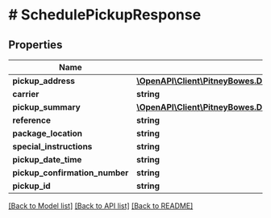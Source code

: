 # # SchedulePickupResponse

## Properties

Name | Type | Description | Notes
------------ | ------------- | ------------- | -------------
**pickup_address** | [**\OpenAPI\Client\PitneyBowes.Developer.ShippingApi.Model\Address**](Address.md) |  | [optional] 
**carrier** | **string** |  | [optional] 
**pickup_summary** | [**\OpenAPI\Client\PitneyBowes.Developer.ShippingApi.Model\SchedulePickupPickupSummary[]**](SchedulePickupPickupSummary.md) |  | [optional] 
**reference** | **string** |  | [optional] 
**package_location** | **string** |  | [optional] 
**special_instructions** | **string** |  | [optional] 
**pickup_date_time** | **string** |  | [optional] 
**pickup_confirmation_number** | **string** |  | [optional] 
**pickup_id** | **string** |  | [optional] 

[[Back to Model list]](../../README.md#documentation-for-models) [[Back to API list]](../../README.md#documentation-for-api-endpoints) [[Back to README]](../../README.md)


